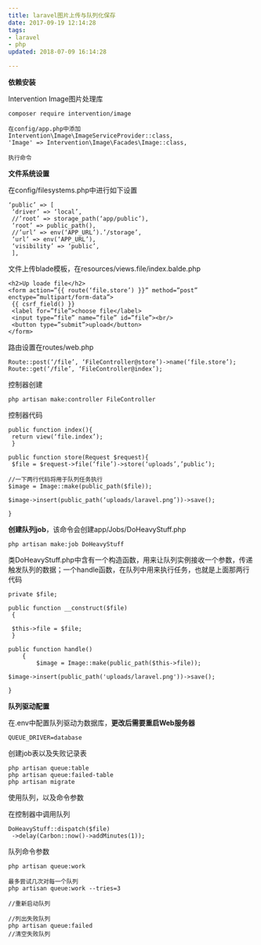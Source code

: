 ```yaml
---
title: laravel图片上传与队列化保存
date: 2017-09-19 12:14:28
tags:
- laravel
- php
updated: 2018-07-09 16:14:28

---
```





**依赖安装**

Intervention Image图片处理库

    composer require intervention/image

    在config/app.php中添加
    Intervention\Image\ImageServiceProvider::class,
    'Image' => Intervention\Image\Facades\Image::class,

    执行命令
<!-- more -->
**文件系统设置**

在config/filesystems.php中进行如下设置

    ‘public’ => [
     ‘driver’ => ‘local’,
     //’root’ => storage_path(‘app/public’),
     ‘root’ => public_path(),
     //’url’ => env(‘APP_URL’).’/storage’,
     ‘url’ => env(‘APP_URL’),
     ‘visibility’ => ‘public’,
     ],

文件上传blade模板，在resources/views.file/index.balde.php

    <h2>Up loade file</h2>
    <form action=”{{ route(‘file.store’) }}” method=”post” enctype=”multipart/form-data”>
     {{ csrf_field() }}
     <label for=”file”>choose file</label>
     <input type=”file” name=”file” id=”file”><br/>
     <button type=”submit”>upload</button>
    </form>

路由设置在routes/web.php

    Route::post(‘/file’, ‘FileController@store’)->name(‘file.store’);
    Route::get(‘/file’, ‘FileController@index’);

控制器创建

    php artisan make:controller FileController

控制器代码

    public function index(){
     return view(‘file.index’);
     }

    public function store(Request $request){
     $file = $request->file(‘file’)->store(‘uploads’,’public’);

    //一下两行代码将用于队列任务执行
    $image = Image::make(public_path($file));

    $image->insert(public_path(‘uploads/laravel.png’))->save();

    }

**创建队列job**，该命令会创建app/Jobs/DoHeavyStuff.php

    php artisan make:job DoHeavyStuff

类DoHeavyStuff.php中含有一个构造函数，用来让队列实例接收一个参数，传递触发队列的数据；一个handle函数，在队列中用来执行任务，也就是上面那两行代码

    private $file;

    public function __construct($file)
     {
     
     $this->file = $file;
     }

    public function handle()
        {
            $image = Image::make(public_path($this->file));

    $image->insert(public_path('uploads/laravel.png'))->save();

    }

**队列驱动配置**

在.env中配置队列驱动为数据库，**更改后需要重启Web服务器**

    QUEUE_DRIVER=database

创建job表以及失败记录表

    php artisan queue:table
    php artisan queue:failed-table
    php artisan migrate

使用队列，以及命令参数

在控制器中调用队列

    DoHeavyStuff::dispatch($file)
     ->delay(Carbon::now()->addMinutes(1));

队列命令参数

    php artisan queue:work

    最多尝试几次对每一个队列
    php artisan queue:work --tries=3

    //重新启动队列

    //列出失败队列
    php artisan queue:failed
    //清空失败队列
